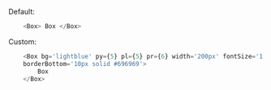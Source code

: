 Default:
```js
    <Box> Box </Box>
```
Custom: 
```js
    <Box bg='lightblue' py={5} pl={5} pr={6} width='200px' fontSize='1.5rem'
    borderBottom='10px solid #696969'>
        Box
    </Box>
```